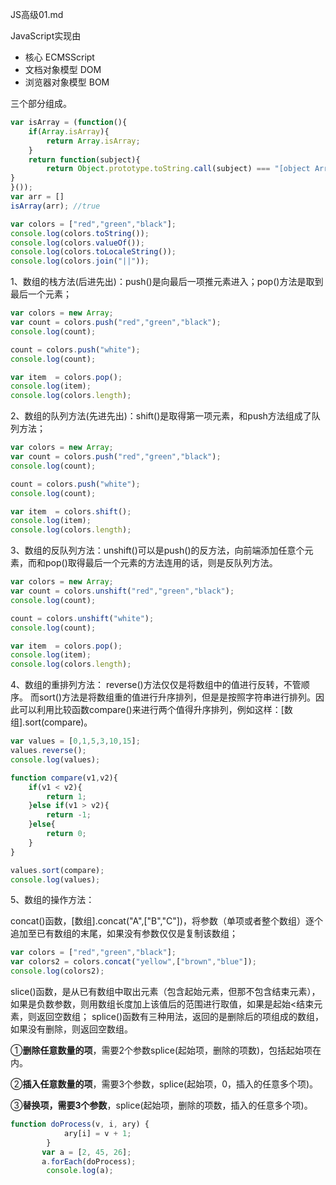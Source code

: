 JS高级01.md



JavaScript实现由

+ 核心 ECMSScript
+ 文档对象模型 DOM
+ 浏览器对象模型 BOM

三个部分组成。

```js
var isArray = (function(){
	if(Array.isArray){
		return Array.isArray;
	}
	return function(subject){
		return Object.prototype.toString.call(subject) === "[object Array]"
}
}());
var arr = []
isArray(arr); //true
```



```js
var colors = ["red","green","black"];
console.log(colors.toString());
console.log(colors.valueOf());
console.log(colors.toLocaleString());
console.log(colors.join("||"));
```

1、数组的栈方法(后进先出)：push()是向最后一项推元素进入；pop()方法是取到最后一个元素；
```js
var colors = new Array;
var count = colors.push("red","green","black");
console.log(count);

count = colors.push("white");
console.log(count);

var item  = colors.pop();
console.log(item);
console.log(colors.length);
```

2、数组的队列方法(先进先出)：shift()是取得第一项元素，和push方法组成了队列方法；

```js
var colors = new Array;
var count = colors.push("red","green","black");
console.log(count);

count = colors.push("white");
console.log(count);

var item  = colors.shift();
console.log(item);
console.log(colors.length);
```
3、数组的反队列方法：unshift()可以是push()的反方法，向前端添加任意个元素，而和pop()取得最后一个元素的方法连用的话，则是反队列方法。
```js
var colors = new Array;
var count = colors.unshift("red","green","black");
console.log(count);

count = colors.unshift("white");
console.log(count);

var item  = colors.pop();
console.log(item);
console.log(colors.length);
```
4、数组的重排列方法：
reverse()方法仅仅是将数组中的值进行反转，不管顺序。
而sort()方法是将数组重的值进行升序排列，但是是按照字符串进行排列。因此可以利用比较函数compare()来进行两个值得升序排列，例如这样：[数组].sort(compare)。

```js
var values = [0,1,5,3,10,15];
values.reverse();
console.log(values);

function compare(v1,v2){
	if(v1 < v2){
		return 1;
	}else if(v1 > v2){
		return -1;
	}else{
		return 0;
	}
}

values.sort(compare);
console.log(values);
```
5、数组的操作方法：

concat()函数，[数组].concat("A",["B","C"])，将参数（单项或者整个数组）逐个追加至已有数组的末尾，如果没有参数仅仅是复制该数组；

```js
var colors = ["red","green","black"];
var colors2 = colors.concat("yellow",["brown","blue"]);
console.log(colors2);
```

slice()函数，是从已有数组中取出元素（包含起始元素，但那不包含结束元素），如果是负数参数，则用数组长度加上该值后的范围进行取值，如果是起始<结束元素，则返回空数组；
splice()函数有三种用法，返回的是删除后的项组成的数组，如果没有删除，则返回空数组。

①**删除任意数量的项**，需要2个参数splice(起始项，删除的项数)，包括起始项在内。

②**插入任意数量的项**，需要3个参数，splice(起始项，0，插入的任意多个项)。

③**替换项，需要3个参数**，splice(起始项，删除的项数，插入的任意多个项)。

```js
function doProcess(v, i, ary) {
            ary[i] = v + 1; 
        }
       var a = [2, 45, 26];
       a.forEach(doProcess);
		console.log(a);
```